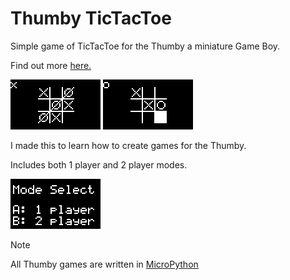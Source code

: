 # Thumby TicTacToe

Simple game of TicTacToe for the Thumby a miniature Game Boy.

Find out more [here.](https://thumby.us)

![Screenshot of game](/assets/screenshot2.png)
![Screenshot of game](/assets/screenshot3.png)

I made this to learn how to create games for the Thumby.

Includes both 1 player and 2 player modes.

![Screenshot of game](/assets/screenshot1.png)

> [!NOTE]
> All Thumby games are written in [MicroPython](https://micropython.org)
